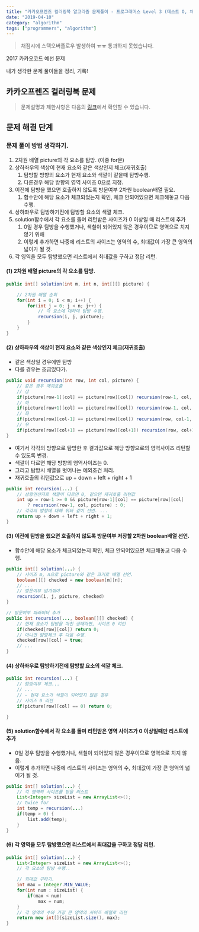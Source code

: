 ```yaml
---
title: "카카오프렌즈 컬러링북 알고리즘 문제풀이 - 프로그래머스 Level 3 (테스트 O, 채점 X)"
date: "2019-04-10"
category: "algorithm"
tags: ["programmers", "algorithm"]
---
```


> 채점시에 스택오버플로우 발생하여 ㅠㅠ 통과하지 못했습니다. 

2017 카카오코드 예선 문제

내가 생각한 문제 풀이들을 정리, 기록!

## 카카오프렌즈 컬러링북 문제

> 문제설명과 제한사항은 다음의
<a href="https://programmers.co.kr/learn/courses/30/lessons/1829" target="_blank">링크</a>에서 확인할 수 있습니다.

## 문제 해결 단계

### 문제 풀이 방법 생각하기.

1. 2차원 배열 picture의 각 요소를 탐방. (이중 for문)
2. 상하좌우의 색상이 현재 요소와 같은 색상인지 체크(재귀호출)
    1. 탐방할 방향의 요소가 현재 요소와 색깔이 같을때 탐방수행.
    2. 다른경우 해당 방향의 영역 사이즈 0으로 지정.
3. 이전에 탐방을 했으면 호출하지 않도록 방문여부 2차원 boolean배열 필요.
    1. 함수안에 해당 요소가 체크되었는지 확인, 체크 안되어있으면 체크해놓고 다음 수행.
4. 상하좌우로 탐방하기전에 탐방할 요소의 색깔 체크.
5. solution함수에서 각 요소를 돌며 리턴받은 사이즈가 0 이상일 때 리스트에 추가
    1. 0일 경우 탐방을 수행했거나, 색칠이 되어있지 않은 경우이므로 영역으로 치지 않기 위해
    2. 이렇게 추가하면 나중에 리스트의 사이즈는 영역의 수, 최대값이 가장 큰 영역의 넓이가 될 것.
6. 각 영역을 모두 탐방했으면 리스트에서 최대값을 구하고 정답 리턴.

#### (1) 2차원 배열 picture의 각 요소를 탐방.

```java
public int[] solution(int m, int n, int[][] picture) {

    // 2차원 배열 순회
    for(int i = 0; i < m; i++) {
        for(int j = 0; j < n; j++) {
            // 각 요소에 대하여 탐방 수행.
            recursion(i, j, picture);
        }
    }
}
```

#### (2) 상하좌우의 색상이 현재 요소와 같은 색상인지 체크(재귀호출)

- 같은 색상일 경우에만 탐방
- 다를 경우는 조금있다가.

```java
public void recursion(int row, int col, picture) {
    // 같은 경우 재귀호출
    // 상
    if(picture[row-1][col] == picture[row][col]) recursion(row-1, col, picture);
    // 하
    if(picture[row+1][col] == picture[row][col]) recursion(row-1, col, picture);
    // 좌
    if(picture[row][col-1] == picture[row][col]) recursion(row, col-1, picture);
    // 우
    if(picture[row][col+1] == picture[row][col+1]) recursion(row, col+1, picture);
}
```

- 여기서 각각의 방향으로 탐방한 후 결과값으로 해당 방향으로의 영역사이즈 리턴할 수 있도록 변경.
- 색깔이 다르면 해당 방향의 영역사이즈는 0.
- 그리고 탐방시 배열을 벗어나는 예외조건 처리.
- 재귀호출의 리턴값으로 up + down + left + right + 1

```java
public int recursion(...) {
    // 삼항연산자로 색깔이 다르면 0, 같으면 재귀호출 리턴값
    int up = row-1 >= 0 && picture[row-1][col] == picture[row][col] 
        ? recursion(row-1, col, picture) : 0;
    // 각각의 방향에 대해 위와 같이 선언. ...
    return up + down + left + right + 1;
}
```

#### (3) 이전에 탐방을 했으면 호출하지 않도록 방문여부 저장할 2차원 boolean배열 선언.

- 함수안에 해당 요소가 체크되었는지 확인, 체크 안되어있으면 체크해놓고 다음 수행.

```java
public int[] solution(...) {
    // 사이즈 m, n으로 picture와 같은 크기로 배열 선언.
    boolean[][] checked = new boolean[m][n];
    // ...
    // 방문여부 넘겨줘야
    recursion(i, j, picture, checked)
}

// 방문여부 파라미터 추가
public int recursion(..., boolean[][] checked) {
    // 현재 요소가 탐방을 마친 상태라면, 사이즈 0 리턴
    if(checked[row][col]) return 0;
    // 아니면 탐방체크 후 다음 수행.
    checked[row][col] = true;
    // ...
}
```

#### (4) 상하좌우로 탐방하기전에 탐방할 요소의 색깔 체크.

```java
public int recursion(...) {
    // 탐방여부 체크...
    // ...
    // - 현재 요소가 색칠이 되어있지 않은 경우
    // 사이즈 0 리턴
    if(picture[row][col] == 0) return 0;

}
```

#### (5) solution함수에서 각 요소를 돌며 리턴받은 영역 사이즈가 0 이상일때만 리스트에 추가

- 0일 경우 탐방을 수행했거나, 색칠이 되어있지 않은 경우이므로 영역으로 치지 않음.
- 이렇게 추가하면 나중에 리스트의 사이즈는 영역의 수, 최대값이 가장 큰 영역의 넓이가 될 것.

```java
public int[] solution(...) {
    // 각 영역의 사이즈를 받을 리스트 
    List<Integer> sizeList = new ArrayList<>();
    // twice for
    int temp = recursion(...)
    if(temp > 0) {
        list.add(temp);
    }
}
```

#### (6) 각 영역을 모두 탐방했으면 리스트에서 최대값을 구하고 정답 리턴.

```java
public int[] solution(...) {
    List<Integer> sizeList = new ArrayList<>();
    // 각 요소의 탐방 수행..

    // 최대값 구하기.
    int max = Integer.MIN_VALUE;
    for(int num : sizeList) {
        if(max < num)
            max = num;
    }
    // 각 영역의 수와 가장 큰 영역의 사이즈 배열로 리턴
    return new int[]{sizeList.size(), max};
}
```
